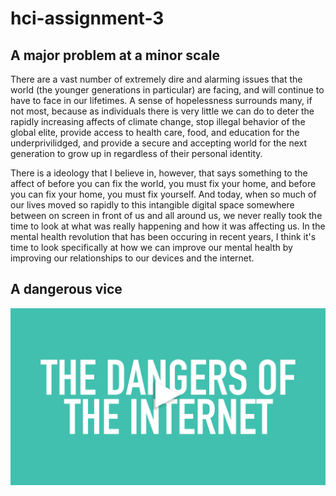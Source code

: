 # hci-assignment-3
## A major problem at a minor scale
There are a vast number of extremely dire and alarming issues that the world (the younger generations in particular) are facing, and will continue to have to face in our lifetimes. A sense of hopelessness surrounds many, if not most, because as individuals there is very little we can do to deter the rapidly increasing affects of climate change, stop illegal behavior of the global elite, provide access to health care, food, and education for the underprivilidged, and provide a secure and accepting world for the next generation to grow up in regardless of their personal identity. 

There is a ideology that I believe in, however, that says something to the affect of before you can fix the world, you must fix your home, and before you can fix your home, you must fix yourself. And today, when so much of our lives moved so rapidly to this intangible digital space somewhere between on screen in front of us and all around us, we never really took the time to look at what was really happening and how it was affecting us. In the mental health revolution that has been occuring in recent years, I think it's time to look specifically at how we can improve our mental health by improving our relationships to our devices and the internet. 

## A dangerous vice

[![dangers of internet](danger.jpg)](https://www.youtube.com/watch?v=uquRzrcwA18)

